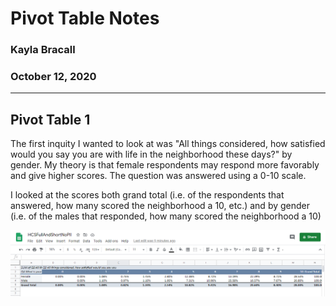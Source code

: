 # Pivot Table Notes
### Kayla Bracall
### October 12, 2020
______________


## Pivot Table 1

The first inquity I wanted to look at was "All things considered, how satisfied would you say you are with life in the neighborhood these days?" by gender. My theory is that female respondents may respond more favorably and give higher scores. The question was answered using a 0-10 scale. 

I looked at the scores both grand total (i.e. of the respondents that answered, how many scored the neighborhood a 10, etc.) and by gender (i.e. of the males that responded, how many scored the neighborhood a 10)

![Gender Percentages](gender_percents.png) 